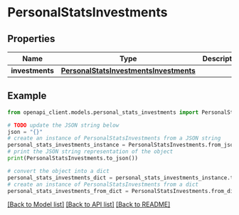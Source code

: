 # PersonalStatsInvestments


## Properties

Name | Type | Description | Notes
------------ | ------------- | ------------- | -------------
**investments** | [**PersonalStatsInvestmentsInvestments**](PersonalStatsInvestmentsInvestments.md) |  | 

## Example

```python
from openapi_client.models.personal_stats_investments import PersonalStatsInvestments

# TODO update the JSON string below
json = "{}"
# create an instance of PersonalStatsInvestments from a JSON string
personal_stats_investments_instance = PersonalStatsInvestments.from_json(json)
# print the JSON string representation of the object
print(PersonalStatsInvestments.to_json())

# convert the object into a dict
personal_stats_investments_dict = personal_stats_investments_instance.to_dict()
# create an instance of PersonalStatsInvestments from a dict
personal_stats_investments_from_dict = PersonalStatsInvestments.from_dict(personal_stats_investments_dict)
```
[[Back to Model list]](../README.md#documentation-for-models) [[Back to API list]](../README.md#documentation-for-api-endpoints) [[Back to README]](../README.md)


